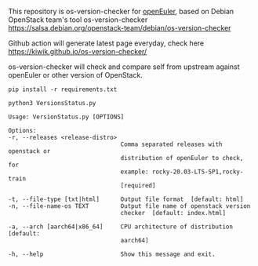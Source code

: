 This repository is os-version-checker for [openEuler](https://openeuler.org/),
based on Debian OpenStack team's tool os-version-checker
https://salsa.debian.org/openstack-team/debian/os-version-checker

Github action will generate latest page everyday, check here
https://kiwik.github.io/os-version-checker/

os-version-checker will check and compare self from upstream against openEuler
or other version of OpenStack.

    pip install -r requirements.txt

    python3 VersionsStatus.py

    Usage: VersionStatus.py [OPTIONS]

    Options:
    -r, --releases <release-distro>
                                    Comma separated releases with openstack or
                                    distribution of openEuler to check, for
                                    example: rocky-20.03-LTS-SP1,rocky-train
                                    [required]

    -t, --file-type [txt|html]      Output file format  [default: html]
    -n, --file-name-os TEXT         Output file name of openstack version
                                    checker  [default: index.html]

    -a, --arch [aarch64|x86_64]     CPU architecture of distribution  [default:
                                    aarch64]

    -h, --help                      Show this message and exit.
